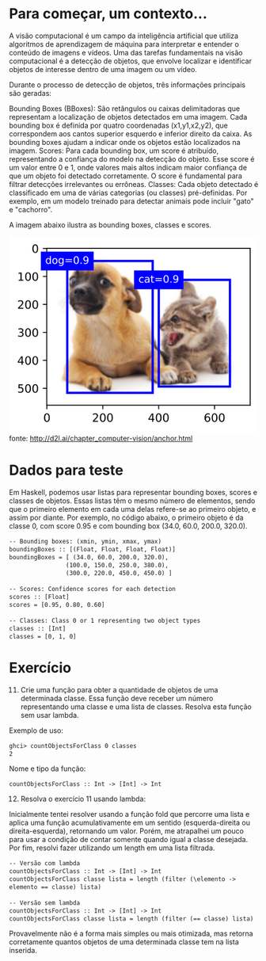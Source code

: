 # Para começar, um contexto...
A visão computacional é um campo da inteligência artificial que utiliza algoritmos de aprendizagem de máquina para interpretar e entender o conteúdo de imagens e vídeos. Uma das tarefas fundamentais na visão computacional é a detecção de objetos, que envolve localizar e identificar objetos de interesse dentro de uma imagem ou um vídeo.

Durante o processo de detecção de objetos, três informações principais são geradas:

Bounding Boxes (BBoxes): São retângulos ou caixas delimitadoras que representam a localização de objetos detectados em uma imagem. Cada bounding box é definida por quatro coordenadas (x1,y1,x2,y2), que correspondem aos cantos superior esquerdo e inferior direito da caixa. As bounding boxes ajudam a indicar onde os objetos estão localizados na imagem.
Scores: Para cada bounding box, um score é atribuído, representando a confiança do modelo na detecção do objeto. Esse score é um valor entre 0 e 1, onde valores mais altos indicam maior confiança de que um objeto foi detectado corretamente. O score é fundamental para filtrar detecções irrelevantes ou errôneas.
Classes: Cada objeto detectado é classificado em uma de várias categorias (ou classes) pré-definidas. Por exemplo, em um modelo treinado para detectar animais pode incluir "gato" e "cachorro".

A imagem abaixo ilustra as bounding boxes, classes e scores.

![image](src\image.svg)
fonte:  http://d2l.ai/chapter_computer-vision/anchor.html

# Dados para teste
Em Haskell, podemos usar listas para representar bounding boxes, scores e classes de objetos. Essas listas têm o mesmo número de elementos, sendo que o primeiro elemento em cada uma delas refere-se ao primeiro objeto, e assim por diante. Por exemplo, no código abaixo, o primeiro objeto é da classe 0, com score 0.95 e com bounding box (34.0, 60.0, 200.0, 320.0).

~~~
-- Bounding boxes: (xmin, ymin, xmax, ymax)
boundingBoxes :: [(Float, Float, Float, Float)]
boundingBoxes = [ (34.0, 60.0, 200.0, 320.0),
              	(100.0, 150.0, 250.0, 380.0),
              	(300.0, 220.0, 450.0, 450.0) ]

-- Scores: Confidence scores for each detection
scores :: [Float]
scores = [0.95, 0.80, 0.60]

-- Classes: Class 0 or 1 representing two object types
classes :: [Int]
classes = [0, 1, 0]
~~~

# Exercício

11. Crie uma função para obter a quantidade de objetos de uma determinada classe. Essa função deve receber um número representando uma classe e uma lista de classes.
Resolva esta função sem usar lambda.

Exemplo de uso:
~~~
ghci> countObjectsForClass 0 classes
2
~~~

Nome e tipo da função:
~~~
countObjectsForClass :: Int -> [Int] -> Int
~~~

12. Resolva o exercício 11 usando lambda:

Inicialmente tentei resolver usando a função fold que percorre uma lista e aplica uma função acumulativamente em um sentido (esquerda-direita ou direita-esquerda), retornando um valor. Porém, me atrapalhei um pouco para usar a condição de contar somente quando igual a classe desejada. Por fim, resolvi fazer utilizando um length em uma lista filtrada.

~~~
-- Versão com lambda
countObjectsForClass :: Int -> [Int] -> Int
countObjectsForClass classe lista = length (filter (\elemento -> elemento == classe) lista)

-- Versão sem lambda
countObjectsForClass :: Int -> [Int] -> Int
countObjectsForClass classe lista = length (filter (== classe) lista)
~~~

Provavelmente não é a forma mais simples ou mais otimizada, mas retorna corretamente quantos objetos de uma determinada classe tem na lista inserida.
